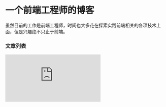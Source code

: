 # 一个前端工程师的博客

虽然目前的工作是前端工程师，时间也大多花在探索实践前端相关的各项技术上面，但是兴趣绝不只止于前端。

### 文章列表
![给网站加密(从http到https的变身)](https://github.com/weita0/blog/blob/master/2017-09-11.md)



